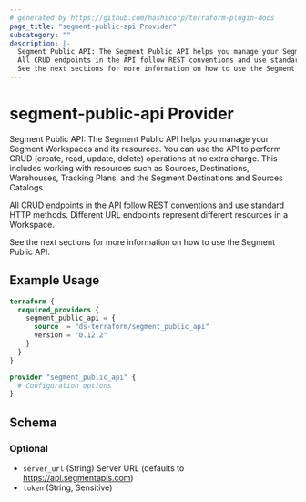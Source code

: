 ```yaml
---
# generated by https://github.com/hashicorp/terraform-plugin-docs
page_title: "segment-public-api Provider"
subcategory: ""
description: |-
  Segment Public API: The Segment Public API helps you manage your Segment Workspaces and its resources. You can use the API to perform CRUD (create, read, update, delete) operations at no extra charge. This includes working with resources such as Sources, Destinations, Warehouses, Tracking Plans, and the Segment Destinations and Sources Catalogs.
  All CRUD endpoints in the API follow REST conventions and use standard HTTP methods. Different URL endpoints represent different resources in a Workspace.
  See the next sections for more information on how to use the Segment Public API.
---
```


# segment-public-api Provider

Segment Public API: The Segment Public API helps you manage your Segment Workspaces and its resources. You can use the API to perform CRUD (create, read, update, delete) operations at no extra charge. This includes working with resources such as Sources, Destinations, Warehouses, Tracking Plans, and the Segment Destinations and Sources Catalogs.

All CRUD endpoints in the API follow REST conventions and use standard HTTP methods. Different URL endpoints represent different resources in a Workspace.

See the next sections for more information on how to use the Segment Public API.

## Example Usage

```terraform
terraform {
  required_providers {
    segment_public_api = {
      source  = "ds-terraform/segment_public_api"
      version = "0.12.2"
    }
  }
}

provider "segment_public_api" {
  # Configuration options
}
```

<!-- schema generated by tfplugindocs -->
## Schema

### Optional

- `server_url` (String) Server URL (defaults to https://api.segmentapis.com)
- `token` (String, Sensitive)

